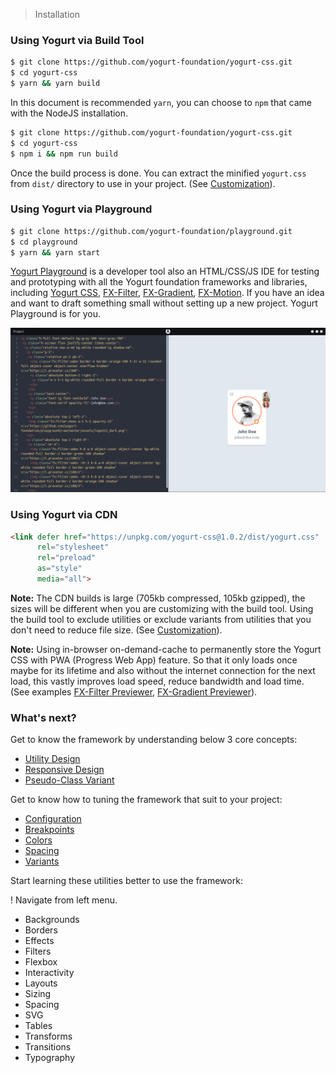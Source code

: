 > Installation

### Using Yogurt via Build Tool

```bash
$ git clone https://github.com/yogurt-foundation/yogurt-css.git
$ cd yogurt-css
$ yarn && yarn build
```

In this document is recommended `yarn`, you can choose to `npm` that came with the NodeJS installation.

```bash
$ git clone https://github.com/yogurt-foundation/yogurt-css.git
$ cd yogurt-css
$ npm i && npm run build
```

Once the build process is done. You can extract the  minified `yogurt.css` from `dist/` directory to use in your project. (See [Customization](../customization/configuration.md)).

### Using Yogurt via Playground

```bash
$ git clone https://github.com/yogurt-foundation/playground.git
$ cd playground
$ yarn && yarn start
```

[Yogurt Playground](https://github.com/yogurt-foundation/playground) is a developer tool also an HTML/CSS/JS IDE for testing and prototyping with all the Yogurt foundation frameworks and libraries, including [Yogurt CSS](https://github.com/yogurt-foundation/yogurt-css), [FX-Filter](https://github.com/yogurt-foundation/fx-filter), [FX-Gradient](https://github.com/yogurt-foundation/fx-gradient), [FX-Motion](https://github.com/yogurt-foundation/fx-motion). If you have an idea and want to draft something small without setting up a new project. Yogurt Playground is for you.

<y>
  <img class="w-full h-full rounded-lg"
       src="../assets/yogurt_playground_screenshot_01.png">
</y>

### Using Yogurt via CDN

```html
<link defer href="https://unpkg.com/yogurt-css@1.0.2/dist/yogurt.css" 
      rel="stylesheet"
      rel="preload"
      as="style"
      media="all">
```

**Note:** The CDN builds is large (705kb compressed, 105kb gzipped), the sizes will be different when you are customizing with the build tool. Using the build tool to exclude utilities or exclude variants from utilities that you don't need to reduce file size. (See [Customization](../customization/configuration.md)).

**Note:** Using in-browser on-demand-cache to permanently store the Yogurt CSS with PWA (Progress Web App) feature. So that it only loads once maybe for its lifetime and also without the internet connection for the next load, this vastly improves load speed, reduce bandwidth and load time. (See examples [FX-Filter Previewer](https://fx-filter-previewer.netlify.com/), [FX-Gradient Previewer](https://fx-gradient-previewer.netlify.com/)).

### What's next?

Get to know the framework by understanding below 3 core concepts:

- [Utility Design](../core-concepts/utility-design.md)
- [Responsive Design](../core-concepts/responsive-design.md)
- [Pseudo-Class Variant](../core-concepts/pseudo-class-variants.md)

Get to know how to tuning the framework that suit to your project:

- [Configuration](../customization/configuration.md)
- [Breakpoints](../customization/breakpoints.md)
- [Colors](../customization/colors.md)
- [Spacing](../customization/spacing.md)
- [Variants](../customization/variants.md)

Start learning these utilities better to use the framework:

<y class="relative max-w-xxs mb-4 px-4 py-2 text-sm text-orange-600 bg-orange-200 border border-orange-300 rounded">
  <y class="mx-auto flex">
   <y class="flex justify-center items-center mr-2 p-1 w-5 h-5 font-semibold text-orange-200 bg-orange-500 rounded-full">
    !  
   </y>
   Navigate from left menu.
  </y>
</y>

<ul class="list-none">
  <li>Backgrounds</li>
  <li>Borders</li>
  <li>Effects</li>
  <li>Filters</li>
  <li>Flexbox</li>
  <li>Interactivity</li>
  <li>Layouts</li>
  <li>Sizing</li>
  <li>Spacing</li>
  <li>SVG</li>
  <li>Tables</li>
  <li>Transforms</li>
  <li>Transitions</li>
  <li>Typography</li>
</ul>
